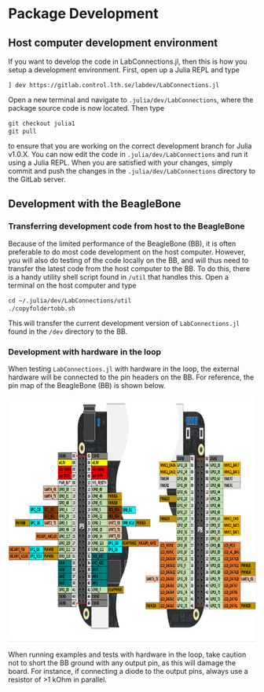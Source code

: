 # Package Development

## Host computer development environment
If you want to develop the code in LabConnections.jl, then this is how you setup a development environment. First, open up a Julia REPL and type
```
] dev https://gitlab.control.lth.se/labdev/LabConnections.jl
```
Open a new terminal and navigate to `.julia/dev/LabConnections`, where the package source code is now located. Then type
```
git checkout julia1
git pull
```
to ensure that you are working on the correct development branch for Julia v1.0.X. You can now edit the code in `.julia/dev/LabConnections`
and run it using a Julia REPL. When you are satisfied with your changes, simply commit and push the changes in the `.julia/dev/LabConnections` directory to the GitLab server.

## Development with the BeagleBone

### Transferring development code from host to the BeagleBone
Because of the limited performance of the BeagleBone (BB), it is often preferable to do most code development on the host computer. However, you will also do testing of the code locally on the BB, and will thus need to transfer the latest code from the host computer to the BB. To do this, there is a handy utility shell script found in `/util` that handles this. Open a terminal on the host computer and type
```
cd ~/.julia/dev/LabConnections/util
./copyfoldertobb.sh
```
This will transfer the current development version of `LabConnections.jl` found in the `/dev` directory to the BB.

### Development with hardware in the loop
When testing `LabConnections.jl` with hardware in the loop, the external hardware will be connected to the pin headers on the BB. For reference, the pin map of the BeagleBone (BB) is shown below.

<p align="center">
<img src="../fig/beaglebone_black_pinmap.png" height="500" width="900">
</p>

When running examples and tests with hardware in the loop, take caution not to short the BB ground with any output pin, as this will damage the board. For instance, if connecting a diode to the output pins, always use a resistor of >1 kOhm in parallel.
